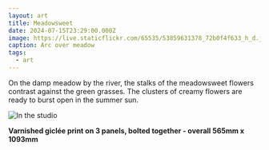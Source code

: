 ```yaml
---
layout: art
title: Meadowsweet
date: 2024-07-15T23:29:00.000Z
image: https://live.staticflickr.com/65535/53859631378_72b0f4f633_h_d.jpg
caption: Arc over meadow
tags:
  - art
---
```

On the damp meadow by the river, the stalks of the meadowsweet flowers contrast against the green grasses. The clusters of creamy flowers are ready to burst open in the summer sun.

![In the studio](https://live.staticflickr.com/65535/53936050428_ae6d3eb98f_h_d.jpg "In the studio")

**Varnished giclée print on 3 panels, bolted together - overall 565mm x 1093mm**
